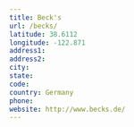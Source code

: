 ```yaml
---
title: Beck's
url: /becks/
latitude: 38.6112
longitude: -122.871
address1: 
address2: 
city: 
state: 
code: 
country: Germany
phone: 
website: http://www.becks.de/
---
```


